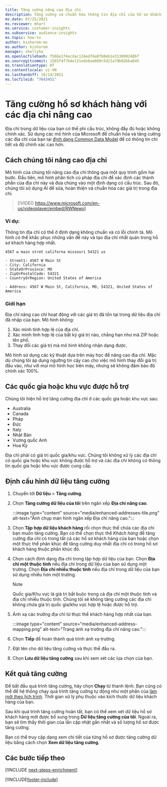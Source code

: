 ```yaml
---
title: Tăng cường nâng cao địa chỉ
description: Tăng cường và chuẩn hóa thông tin địa chỉ của hồ sơ khách hàng bằng các mô hình của Microsoft.
ms.date: 07/25/2021
ms.reviewer: mhart
ms.service: customer-insights
ms.subservice: audience-insights
ms.topic: how-to
author: kishorem-ms
ms.author: kishorem
manager: shellyha
ms.openlocfilehash: f56be1f4ecdac124ed76a0fb0eb1e313099248bf
ms.sourcegitcommit: 1565f4f7b4e131ede6ae089c5d21a79b02bba645
ms.translationtype: HT
ms.contentlocale: vi-VN
ms.lasthandoff: 10/14/2021
ms.locfileid: "7643451"
---
```

# <a name="enrichment-of-customer-profiles-with-enhanced-addresses"></a>Tăng cường hồ sơ khách hàng với các địa chỉ nâng cao

Địa chỉ trong dữ liệu của bạn có thể phi cấu trúc, không đầy đủ hoặc không chính xác. Sử dụng các mô hình của Microsoft để chuẩn hóa và tăng cường các địa chỉ của bạn tại [định dạng Common Data Model](/common-data-model/schema/core/applicationcommon/address) để có thông tin chi tiết và độ chính xác cao hơn.

## <a name="how-we-enhance-addresses"></a>Cách chúng tôi nâng cao địa chỉ

Mô hình của chúng tôi nâng cao địa chỉ thông qua một quy trình gồm hai bước. Đầu tiên, mô hình phân tích cú pháp địa chỉ để xác định các thành phần của địa chỉ này và đưa chúng vào một định dạng có cấu trúc. Sau đó, chúng tôi sử dụng AI để sửa, hoàn thiện và chuẩn hóa các giá trị trong địa chỉ.

> [!VIDEO https://www.microsoft.com/en-us/videoplayer/embed/RWNewo]

### <a name="example"></a>Ví dụ:

Thông tin địa chỉ có thể ở định dạng không chuẩn và có lỗi chính tả. Mô hình có thể khắc phục những vấn đề này và tạo địa chỉ nhất quán trong hồ sơ khách hàng hợp nhất.

```Input
4567 w main stret californa missouri 54321 us
```

```Output
- Street1: 4567 W Main St
- City: California
- StateOrProvince: MO
- ZipOrPostalCode: 54321
- CountryOrRegion: United States of America

- Address: 4567 W Main St, California, MO, 54321, United States of America
```

### <a name="limitations"></a>Giới hạn

Địa chỉ nâng cao chỉ hoạt động với các giá trị đã tồn tại trong dữ liệu địa chỉ đã nhập của bạn. Mô hình không: 

1. Xác minh tính hợp lệ của địa chỉ.
2. Xác minh tính hợp lệ của bất kỳ giá trị nào, chẳng hạn như mã ZIP hoặc tên phố.
3. Thay đổi các giá trị mà mô hình không nhận dạng được.

Mô hình sử dụng các kỹ thuật dựa trên máy học để nâng cao địa chỉ. Mặc dù chúng tôi áp dụng ngưỡng tin cậy cao cho việc mô hình thay đổi giá trị đầu vào, như với mọi mô hình học trên máy, nhưng sẽ không đảm bảo độ chính xác 100%.

## <a name="supported-countries-or-regions"></a>Các quốc gia hoặc khu vực được hỗ trợ

Chúng tôi hiện hỗ trợ tăng cường địa chỉ ở các quốc gia hoặc khu vực sau: 

- Australia
- Canada
- Pháp
- Đức
- Italy
- Nhật Bản
- Vương quốc Anh
- Hoa Kỳ

Địa chỉ phải có giá trị quốc gia/khu vực. Chúng tôi không xử lý các địa chỉ có quốc gia hoặc khu vực không được hỗ trợ và các địa chỉ không có thông tin quốc gia hoặc khu vực được cung cấp.

## <a name="configure-the-enrichment"></a>Định cấu hình dữ liệu tăng cường

1. Chuyển tới **Dữ liệu** > **Tăng cường**.

1. Chọn **Tăng cường dữ liệu của tôi** trên ngăn xếp **Địa chỉ nâng cao**.

   :::image type="content" source="media/enhanced-addresses-tile.png" alt-text="Ảnh chụp màn hình ngăn xếp Địa chỉ nâng cao.":::

1. Chọn **Tập hợp dữ liệu khách hàng** rồi chọn thực thể chứa các địa chỉ bạn muốn tăng cường. Bạn có thể chọn thực thể *Khách hàng* để tăng cường địa chỉ có trong tất cả các hồ sơ khách hàng của bạn hoặc chọn một thực thể phân khúc để tăng cường duy nhất địa chỉ có trong hồ sơ khách hàng thuộc phân khúc đó.

1. Chọn cách định dạng địa chỉ trong tập hợp dữ liệu của bạn. Chọn **Địa chỉ một thuộc tính** nếu địa chỉ trong dữ liệu của bạn sử dụng một trường. Chọn **Địa chỉ nhiều thuộc tính** nếu địa chỉ trong dữ liệu của bạn sử dụng nhiều hơn một trường.

   > [!NOTE]
   > Quốc gia/Khu vực là giá trị bắt buộc trong cả địa chỉ một thuộc tính và địa chỉ nhiều thuộc tính. Chúng tôi sẽ không tăng cường các địa chỉ không chứa giá trị quốc gia/khu vực hợp lệ hoặc được hỗ trợ.

1.  Ánh xạ các trường địa chỉ từ thực thể khách hàng hợp nhất của bạn.

    :::image type="content" source="media/enhanced-address-mapping.png" alt-text="Trang ánh xạ trường địa chỉ nâng cao.":::

1. Chọn **Tiếp** để hoàn thành quá trình ánh xạ trường.

1. Đặt tên cho dữ liệu tăng cường và thực thể đầu ra.

1. Chọn **Lưu dữ liệu tăng cường** sau khi xem xét các lựa chọn của bạn.

## <a name="enrichment-results"></a>Kết quả tăng cường

Để bắt đầu quá trình tăng cường, hãy chọn **Chạy** từ thanh lệnh. Bạn cũng có thể để hệ thống chạy quá trình tăng cường tự động như một phần của [làm mới theo lịch trình](system.md#schedule-tab). Thời gian xử lý phụ thuộc vào kích thước dữ liệu khách hàng của bạn.

Sau khi quá trình tăng cường hoàn tất, bạn có thể xem xét dữ liệu hồ sơ khách hàng mới được bổ sung trong **Dữ liệu tăng cường của tôi**. Ngoài ra, bạn sẽ tìm thấy thời gian của lần cập nhật gần nhất và số lượng hồ sơ được tăng cường.

Bạn có thể truy cập dạng xem chi tiết của từng hồ sơ được tăng cường dữ liệu bằng cách chọn **Xem dữ liệu tăng cường**.

## <a name="next-steps"></a>Các bước tiếp theo

[!INCLUDE [next-steps-enrichment](../includes/next-steps-enrichment.md)]

[!INCLUDE[footer-include](../includes/footer-banner.md)]
